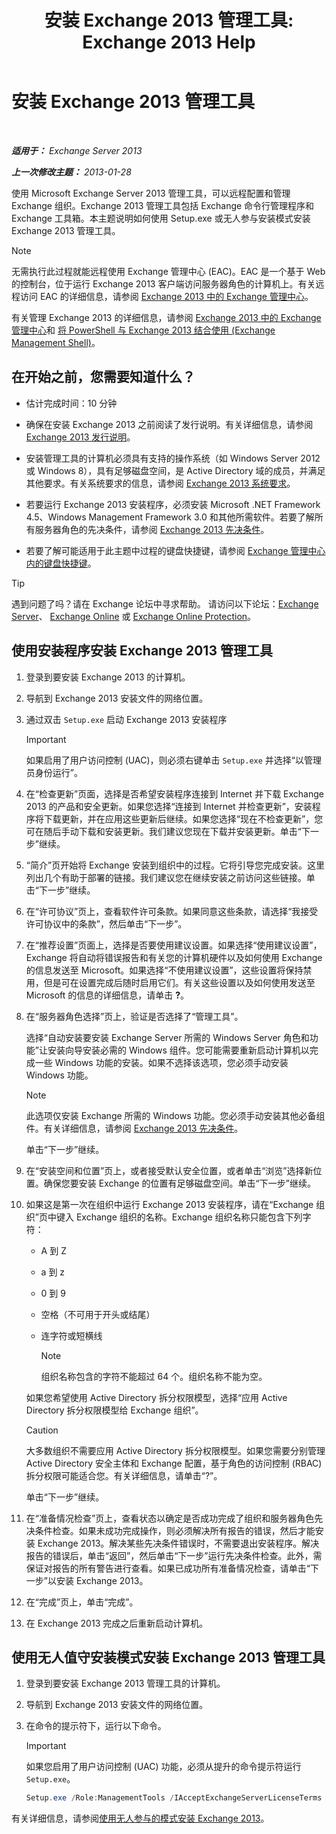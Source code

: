 ﻿---
title: '安装 Exchange 2013 管理工具: Exchange 2013 Help'
TOCTitle: 安装 Exchange 2013 管理工具
ms:assetid: 71fcbe4c-783b-4f77-aabb-a21aa7a4ef23
ms:mtpsurl: https://technet.microsoft.com/zh-cn/library/Bb232090(v=EXCHG.150)
ms:contentKeyID: 50556599
ms.date: 01/11/2018
mtps_version: v=EXCHG.150
ms.translationtype: HT
---

# 安装 Exchange 2013 管理工具

 

_**适用于：** Exchange Server 2013_

_**上一次修改主题：** 2013-01-28_

使用 Microsoft Exchange Server 2013 管理工具，可以远程配置和管理 Exchange 组织。Exchange 2013 管理工具包括 Exchange 命令行管理程序和 Exchange 工具箱。本主题说明如何使用 Setup.exe 或无人参与安装模式安装 Exchange 2013 管理工具。

> [!NOTE]  
> 无需执行此过程就能远程使用 Exchange 管理中心 (EAC)。EAC 是一个基于 Web 的控制台，位于运行 Exchange 2013 客户端访问服务器角色的计算机上。有关远程访问 EAC 的详细信息，请参阅 <a href="exchange-admin-center-in-exchange-2013-exchange-2013-help.md">Exchange 2013 中的 Exchange 管理中心</a>。


有关管理 Exchange 2013 的详细信息，请参阅 [Exchange 2013 中的 Exchange 管理中心](exchange-admin-center-in-exchange-2013-exchange-2013-help.md)和 [将 PowerShell 与 Exchange 2013 结合使用 (Exchange Management Shell)](https://technet.microsoft.com/zh-cn/library/bb123778\(v=exchg.150\))。

## 在开始之前，您需要知道什么？

  - 估计完成时间：10 分钟

  - 确保在安装 Exchange 2013 之前阅读了发行说明。有关详细信息，请参阅 [Exchange 2013 发行说明](release-notes-for-exchange-2013-exchange-2013-help.md)。

  - 安装管理工具的计算机必须具有支持的操作系统（如 Windows Server 2012 或 Windows 8），具有足够磁盘空间，是 Active Directory 域的成员，并满足其他要求。有关系统要求的信息，请参阅 [Exchange 2013 系统要求](exchange-2013-system-requirements-exchange-2013-help.md)。

  - 若要运行 Exchange 2013 安装程序，必须安装 Microsoft .NET Framework 4.5、Windows Management Framework 3.0 和其他所需软件。若要了解所有服务器角色的先决条件，请参阅 [Exchange 2013 先决条件](exchange-2013-prerequisites-exchange-2013-help.md)。

  - 若要了解可能适用于此主题中过程的键盘快捷键，请参阅 [Exchange 管理中心内的键盘快捷键](keyboard-shortcuts-in-the-exchange-admin-center-exchange-online-protection-help.md)。

> [!TIP]  
> 遇到问题了吗？请在 Exchange 论坛中寻求帮助。 请访问以下论坛：<a href="https://go.microsoft.com/fwlink/p/?linkid=60612">Exchange Server</a>、 <a href="https://go.microsoft.com/fwlink/p/?linkid=267542">Exchange Online</a> 或 <a href="https://go.microsoft.com/fwlink/p/?linkid=285351">Exchange Online Protection</a>。


## 使用安装程序安装 Exchange 2013 管理工具

1.  登录到要安装 Exchange 2013 的计算机。

2.  导航到 Exchange 2013 安装文件的网络位置。

3.  通过双击 `Setup.exe` 启动 Exchange 2013 安装程序
    
    > [!IMPORTANT]  
    > 如果启用了用户访问控制 (UAC)，则必须右键单击 <code>Setup.exe</code> 并选择“以管理员身份运行”。


4.  在“检查更新”页面，选择是否希望安装程序连接到 Internet 并下载 Exchange 2013 的产品和安全更新。如果您选择“连接到 Internet 并检查更新”，安装程序将下载更新，并在应用这些更新后继续。如果您选择“现在不检查更新”，您可在随后手动下载和安装更新。我们建议您现在下载并安装更新。单击“下一步”继续。

5.  “简介”页开始将 Exchange 安装到组织中的过程。它将引导您完成安装。这里列出几个有助于部署的链接。我们建议您在继续安装之前访问这些链接。单击“下一步”继续。

6.  在“许可协议”页上，查看软件许可条款。如果同意这些条款，请选择“我接受许可协议中的条款”，然后单击“下一步”。

7.  在“推荐设置”页面上，选择是否要使用建议设置。如果选择“使用建议设置”，Exchange 将自动将错误报告和有关您的计算机硬件以及如何使用 Exchange 的信息发送至 Microsoft。如果选择“不使用建议设置”，这些设置将保持禁用，但是可在设置完成后随时启用它们。有关这些设置以及如何使用发送至 Microsoft 的信息的详细信息，请单击 **?**。

8.  在“服务器角色选择”页上，验证是否选择了“管理工具”。
    
    选择“自动安装要安装 Exchange Server 所需的 Windows Server 角色和功能”让安装向导安装必需的 Windows 组件。您可能需要重新启动计算机以完成一些 Windows 功能的安装。如果不选择该选项，您必须手动安装 Windows 功能。
    
    > [!NOTE]  
    > 此选项仅安装 Exchange 所需的 Windows 功能。您必须手动安装其他必备组件。有关详细信息，请参阅 <a href="exchange-2013-prerequisites-exchange-2013-help.md">Exchange 2013 先决条件</a>。
    
    单击“下一步”继续。

9.  在“安装空间和位置”页上，或者接受默认安全位置，或者单击“浏览”选择新位置。确保您要安装 Exchange 的位置有足够磁盘空间。单击“下一步”继续。

10. 如果这是第一次在组织中运行 Exchange 2013 安装程序，请在“Exchange 组织”页中键入 Exchange 组织的名称。Exchange 组织名称只能包含下列字符：
    
      - A 到 Z
    
      - a 到 z
    
      - 0 到 9
    
      - 空格（不可用于开头或结尾）
    
      - 连字符或短横线
        
        > [!NOTE]  
        > 组织名称包含的字符不能超过 64 个。组织名称不能为空。
    
    如果您希望使用 Active Directory 拆分权限模型，选择“应用 Active Directory 拆分权限模型给 Exchange 组织”。
    
    > [!CAUTION]  
    > 大多数组织不需要应用 Active Directory 拆分权限模型。如果您需要分别管理 Active Directory 安全主体和 Exchange 配置，基于角色的访问控制 (RBAC) 拆分权限可能适合您。有关详细信息，请单击“?”。
    
    单击“下一步”继续。

11. 在“准备情况检查”页上，查看状态以确定是否成功完成了组织和服务器角色先决条件检查。如果未成功完成操作，则必须解决所有报告的错误，然后才能安装 Exchange 2013。解决某些先决条件错误时，不需要退出安装程序。解决报告的错误后，单击“返回”，然后单击“下一步”运行先决条件检查。此外，需保证对报告的所有警告进行查看。如果已成功所有准备情况检查，请单击“下一步”以安装 Exchange 2013。

12. 在“完成”页上，单击“完成”。

13. 在 Exchange 2013 完成之后重新启动计算机。

## 使用无人值守安装模式安装 Exchange 2013 管理工具

1.  登录到要安装 Exchange 2013 管理工具的计算机。

2.  导航到 Exchange 2013 安装文件的网络位置。

3.  在命令的提示符下，运行以下命令。
    
    > [!IMPORTANT]  
    > 如果您启用了用户访问控制 (UAC) 功能，必须从提升的命令提示符运行 <code>Setup.exe</code>。
    
    ```powershell
    Setup.exe /Role:ManagementTools /IAcceptExchangeServerLicenseTerms
    ```

有关详细信息，请参阅[使用无人参与的模式安装 Exchange 2013](install-exchange-2013-using-unattended-mode-exchange-2013-help.md)。

